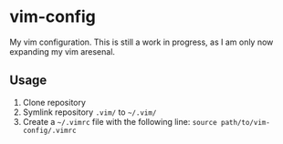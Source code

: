 # vim-config

My vim configuration. This is still a work in progress, as I am only now expanding my vim aresenal. 

## Usage

1.  Clone repository
2.  Symlink repository `.vim/` to `~/.vim/`
3.  Create a `~/.vimrc` file with the following line:
    `source path/to/vim-config/.vimrc`
